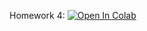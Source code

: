 Homework 4:
[![Open In Colab](https://colab.research.google.com/assets/colab-badge.svg)](https://colab.research.google.com/github/girafe-ai/ml-mipt/blob/advanced/homeworks/homework4_conv_cvae/homework4_convolutional_cvae.ipynb)
